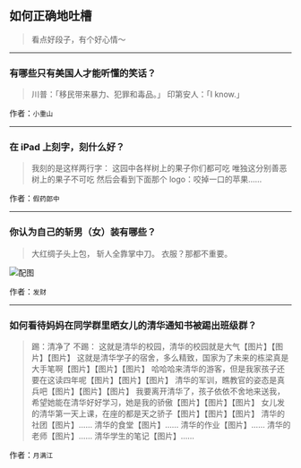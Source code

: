 ## 如何正确地吐槽

> 看点好段子，有个好心情～


 
---

### 有哪些只有美国人才能听懂的笑话？

> 川普：「移民带来暴力、犯罪和毒品。」
> 印第安人：「I know.」


作者：`小重山`

---

### 在 iPad 上刻字，刻什么好？

> 我刻的是这样两行字：
> 这园中各样树上的果子你们都可吃
> 唯独这分别善恶树上的果子不可吃
> 然后会看到下面那个 logo：咬掉一口的苹果……


作者：`假药郎中`

---

### 你认为自己的斩男（女）装有哪些？

> 大红绸子头上包，
> 斩人全靠掌中刀。
> 衣服？那都不重要。



![配图](http://pic2.zhimg.com/70/v2-5ccb6424e4dcf4a6849738bbbf4cac99_b.jpg)


作者：`发财`

---

### 如何看待妈妈在同学群里晒女儿的清华通知书被踢出班级群？

> 踢：清净了
> 不踢：
> 这就是清华的校园，清华的校园就是大气【图片】【图片】【图片】
> 这就是清华学子的宿舍，多么精致，国家为了未来的栋梁真是大手笔啊【图片】【图片】【图片】
> 哈哈哈来清华的游客，但是我家孩子还要在这读四年呢【图片】【图片】【图片】
> 清华的军训，瞧教官的姿态是真兵吧【图片】【图片】【图片】
> 我要离开清华了，孩子依依不舍地来送我，希望她能在清华好好学习，她是我的骄傲【图片】【图片】【图片】
> 女儿发的清华第一天上课，在座的都是天之骄子【图片】【图片】【图片】
> 清华的社团【图片】……
> 清华的食堂【图片】……
> 清华的作业【图片】……
> 清华的老师【图片】……
> 清华学生的笔记【图片】……


作者：`月满江`